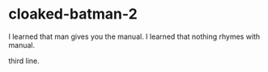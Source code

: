 # cloaked-batman-2
I learned that man gives you the manual.
I learned that nothing rhymes with manual.

third line.
